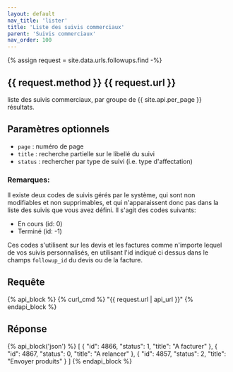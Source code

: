 ```yaml
---
layout: default
nav_title: 'lister'
title: 'Liste des suivis commerciaux'
parent: 'Suivis commerciaux'
nav_order: 100
---
```

{% assign request = site.data.urls.followups.find -%}
## {{ request.method }} {{ request.url }}

liste des suivis commerciaux, par groupe de {{ site.api.per_page }} résultats.

## Paramètres optionnels

* `page` : numéro de page
* `title` : recherche partielle sur le libellé du suivi
* `status` : rechercher par type de suivi (i.e. type d'affectation)

### Remarques:

Il existe deux codes de suivis gérés par le système, qui sont non modifiables et non supprimables, et qui n'apparaissent donc pas dans la liste des suivis que vous avez défini. Il s'agit des codes suivants:

* En cours (id: 0)
* Terminé (id: -1)

Ces codes s'utilisent sur les devis et les factures comme n'importe lequel de vos suivis personnalisés, en utilisant l'id indiqué ci dessus dans le champs `followup_id` du devis ou de la facture.

## Requête

{% api_block %}
{% curl_cmd %} "{{ request.url | api_url }}"
{% endapi_block %}

## Réponse

{% api_block('json') %}
[
  {
  "id": 4866,
  "status": 1,
  "title": "A facturer"
  }, {
  "id": 4867,
  "status": 0,
  "title": "A relancer"
  }, {
  "id": 4857,
  "status": 2,
  "title": "Envoyer produits"
  }
]
{% endapi_block %}
